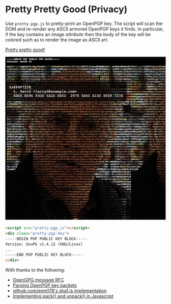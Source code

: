 # Pretty Pretty Good (Privacy)

Use `pretty-pgp.js` to pretty-print an OpenPGP key.  The script will scan the DOM and re-render any ASCII armored OpenPGP keys it finds.  In particular, if the key contains an _image attribute_ then the body of the key will be colored such as to render the image as ASCII art.

[Pretty pretty good!](https://www.youtube.com/watch?v=O_05qJTeNNI)

![Example screenshot](example.jpg)

```html
<script src="pretty-pgp.js"></script>
<div class="pretty-pgp-key">
-----BEGIN PGP PUBLIC KEY BLOCK-----
Version: GnuPG v1.4.12 (GNU/Linux)
...
-----END PGP PUBLIC KEY BLOCK-----
</div>
```

With thanks to the following:

* [OpenGPG message RFC](https://tools.ietf.org/html/rfc4880)
* [Parsing OpenPGP key packets](https://github.com/dryruby/openpgp.rb)
* [github.com/emn178's sha1.js implementation](https://github.com/emn178/js-sha1/blob/master/src/sha1.js)
* [Implementing pack() and unpack() in Javascript](https://developer.mozilla.org/en/docs/Web/JavaScript/Reference/Global_Objects/ArrayBuffer)
